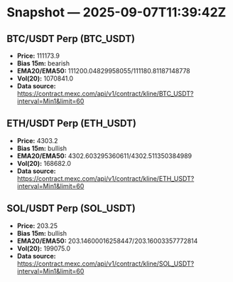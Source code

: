 # Snapshot — 2025-09-07T11:39:42Z

## BTC/USDT Perp (BTC_USDT)
- **Price:** 111173.9
- **Bias 15m:** bearish
- **EMA20/EMA50:** 111200.04829958055/111180.81187148778
- **Vol(20):** 1070841.0
- **Data source:** https://contract.mexc.com/api/v1/contract/kline/BTC_USDT?interval=Min1&limit=60

## ETH/USDT Perp (ETH_USDT)
- **Price:** 4303.2
- **Bias 15m:** bullish
- **EMA20/EMA50:** 4302.603295360611/4302.511350384989
- **Vol(20):** 168682.0
- **Data source:** https://contract.mexc.com/api/v1/contract/kline/ETH_USDT?interval=Min1&limit=60

## SOL/USDT Perp (SOL_USDT)
- **Price:** 203.25
- **Bias 15m:** bullish
- **EMA20/EMA50:** 203.14600016258447/203.16003357772814
- **Vol(20):** 199075.0
- **Data source:** https://contract.mexc.com/api/v1/contract/kline/SOL_USDT?interval=Min1&limit=60
